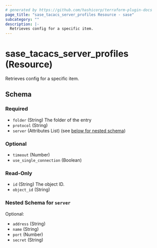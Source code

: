 ```yaml
---
# generated by https://github.com/hashicorp/terraform-plugin-docs
page_title: "sase_tacacs_server_profiles Resource - sase"
subcategory: ""
description: |-
  Retrieves config for a specific item.
---
```


# sase_tacacs_server_profiles (Resource)

Retrieves config for a specific item.



<!-- schema generated by tfplugindocs -->
## Schema

### Required

- `folder` (String) The folder of the entry
- `protocol` (String)
- `server` (Attributes List) (see [below for nested schema](#nestedatt--server))

### Optional

- `timeout` (Number)
- `use_single_connection` (Boolean)

### Read-Only

- `id` (String) The object ID.
- `object_id` (String)

<a id="nestedatt--server"></a>
### Nested Schema for `server`

Optional:

- `address` (String)
- `name` (String)
- `port` (Number)
- `secret` (String)


